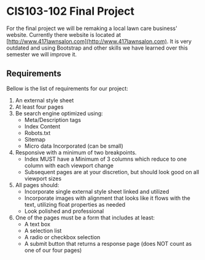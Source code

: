 # CIS103-102 Final Project
For the final project we will be remaking a local lawn care business' website. Currently there website is located at [http://www.417lawnsalon.com](http://www.417lawnsalon.com). It is very outdated and using Bootstrap and other skills we have learned over this semester we will improve it.

## Requirements
Bellow is the list of requirements for our project:

1. An external style sheet
2. At least four pages
3. Be search engine optimized using:
    + Meta/Description tags
    + Index Content
    + Robots.txt
    + Sitemap
    + Micro data Incorporated (can be small)
4. Responsive with a minimum of two breakpoints.
    + Index MUST have a Minimum of 3 columns which reduce to one column with each viewport change
    + Subsequent pages are at your discretion, but should look good on all viewport sizes
5. All pages should:
    + Incorporate single external style sheet linked and utilized
    + Incorporate images with alignment that looks like it flows with the text, utilizing float properties as needed
    + Look polished and professional
6. One of the pages must be a form that includes at least:
    + A text box
    + A selection list
    + A radio or checkbox selection
    + A submit button that returns a response page (does NOT count as one of our four pages)
